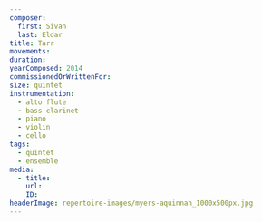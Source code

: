 ```yaml
---
composer:
  first: Sivan
  last: Eldar
title: Tarr
movements:
duration:
yearComposed: 2014
commissionedOrWrittenFor:
size: quintet
instrumentation:
  - alto flute
  - bass clarinet
  - piano
  - violin
  - cello
tags:
  - quintet
  - ensemble
media:
  - title:
    url:
    ID:
headerImage: repertoire-images/myers-aquinnah_1000x500px.jpg
---
```

